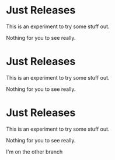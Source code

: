 # Just Releases

This is an experiment to try some stuff out.

Nothing for you to see really.
# Just Releases

This is an experiment to try some stuff out.

Nothing for you to see really.
# Just Releases

This is an experiment to try some stuff out.

Nothing for you to see really.

I'm on the other branch

